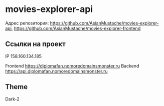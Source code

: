 # movies-explorer-api
Адрес репозитория: https://github.com/AsianMustache/movies-explorer-api, https://github.com/AsianMustache/movies-explorer-frontend

## Ссылки на проект

IP 158.160.134.185

Frontend https://diplomafan.nomoredomainsmonster.ru
Backend https://api.diplomafan.nomoredomainsmonster.ru

## Theme

Dark-2